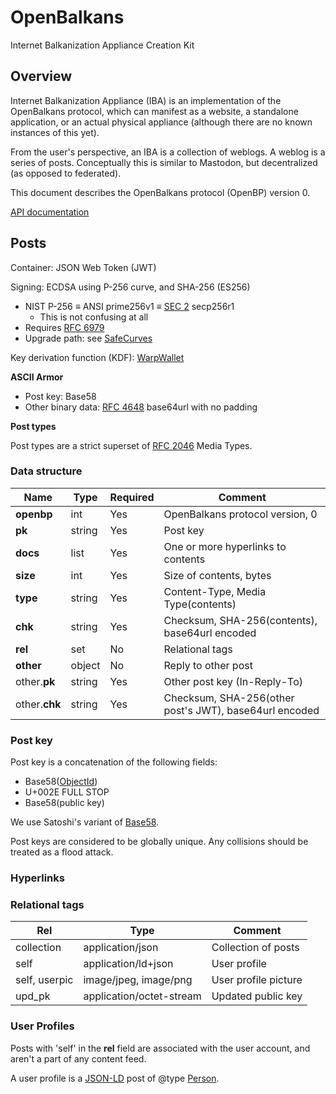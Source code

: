 # OpenBalkans

Internet Balkanization Appliance Creation Kit

## Overview

Internet Balkanization Appliance (IBA) is an implementation of the OpenBalkans protocol,
which can manifest as a website, a standalone application, or an actual physical appliance
(although there are no known instances of this yet).

From the user's perspective, an IBA is a collection of weblogs. A weblog is a series of posts.
Conceptually this is similar to Mastodon, but decentralized (as opposed to federated).

This document describes the OpenBalkans protocol (OpenBP) version 0.

[API documentation](https://github.com/mvasilkov/OpenBalkans/tree/master/docs)

## Posts

Container: JSON Web Token (JWT)

Signing: ECDSA using P-256 curve, and SHA-256 (ES256)

- NIST P-256 ≡ ANSI prime256v1 ≡ [SEC 2](http://www.secg.org/sec2-v2.pdf) secp256r1
    - This is not confusing at all
- Requires [RFC 6979](https://tools.ietf.org/html/rfc6979)
- Upgrade path: see [SafeCurves](https://safecurves.cr.yp.to/)

Key derivation function (KDF): [WarpWallet](https://keybase.io/warp)

**ASCII Armor**

- Post key: Base58
- Other binary data: [RFC 4648](https://tools.ietf.org/html/rfc4648) base64url with no padding

**Post types**

Post types are a strict superset of [RFC 2046](https://tools.ietf.org/html/rfc2046) Media Types.

### Data structure

| Name | Type | Required | Comment
| --- | --- | --- | ---
| **openbp** | int | Yes | OpenBalkans protocol version, 0
| **pk** | string | Yes | Post key
| **docs** | list | Yes | One or more hyperlinks to contents
| **size** | int | Yes | Size of contents, bytes
| **type** | string | Yes | Content-Type, Media Type(contents)
| **chk** | string | Yes | Checksum, SHA-256(contents), base64url encoded
| **rel** | set | No | Relational tags
| **other** | object | No | Reply to other post
| other.**pk** | string | Yes | Other post key (In-Reply-To)
| other.**chk** | string | Yes | Checksum, SHA-256(other post's JWT), base64url encoded

### Post key

Post key is a concatenation of the following fields:

* Base58([ObjectId][ObjectId])
* U+002E FULL STOP
* Base58(public key)

We use Satoshi's variant of [Base58][Base58].

Post keys are considered to be globally unique. Any collisions should be treated as a flood attack.

[ObjectId]: https://docs.mongodb.com/manual/reference/method/ObjectId/
[Base58]: https://github.com/bitcoin/bitcoin/blob/master/src/base58.cpp

### Hyperlinks

### Relational tags

| Rel | Type | Comment
| --- | --- | ---
| collection | application/json | Collection of posts
| self | application/ld+json | User profile
| self, userpic | image/jpeg, image/png | User profile picture
| upd_pk | application/octet-stream | Updated public key

### User Profiles

Posts with 'self' in the **rel** field are associated with the user account, and aren't a part of any content feed.

A user profile is a [JSON-LD](https://json-ld.org/) post of @type [Person](https://schema.org/Person).
